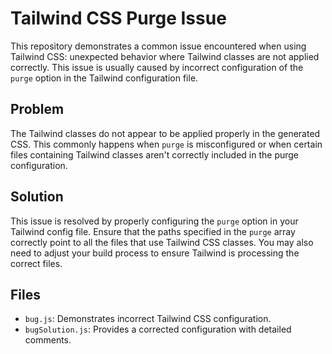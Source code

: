 # Tailwind CSS Purge Issue

This repository demonstrates a common issue encountered when using Tailwind CSS: unexpected behavior where Tailwind classes are not applied correctly. This issue is usually caused by incorrect configuration of the `purge` option in the Tailwind configuration file.

## Problem

The Tailwind classes do not appear to be applied properly in the generated CSS. This commonly happens when `purge` is misconfigured or when certain files containing Tailwind classes aren't correctly included in the purge configuration. 

## Solution

This issue is resolved by properly configuring the `purge` option in your Tailwind config file. Ensure that the paths specified in the `purge` array correctly point to all the files that use Tailwind CSS classes.  You may also need to adjust your build process to ensure Tailwind is processing the correct files. 

## Files

* `bug.js`: Demonstrates incorrect Tailwind CSS configuration.
* `bugSolution.js`: Provides a corrected configuration with detailed comments.